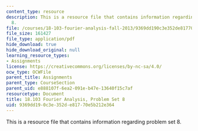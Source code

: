 ```yaml
---
content_type: resource
description: This is a resource file that contains information regarding problem set
  8.
file: /courses/18-103-fourier-analysis-fall-2013/9369dd190c3e352de81770e5b212e364_MIT18_103F13_pset8.pdf
file_size: 161427
file_type: application/pdf
hide_download: true
hide_download_original: null
learning_resource_types:
- Assignments
license: https://creativecommons.org/licenses/by-nc-sa/4.0/
ocw_type: OCWFile
parent_title: Assignments
parent_type: CourseSection
parent_uid: e888107f-6ea2-091e-b47e-13640f15c7af
resourcetype: Document
title: 18.103 Fourier Analysis, Problem Set 8
uid: 9369dd19-0c3e-352d-e817-70e5b212e364
---
```

This is a resource file that contains information regarding problem set 8.